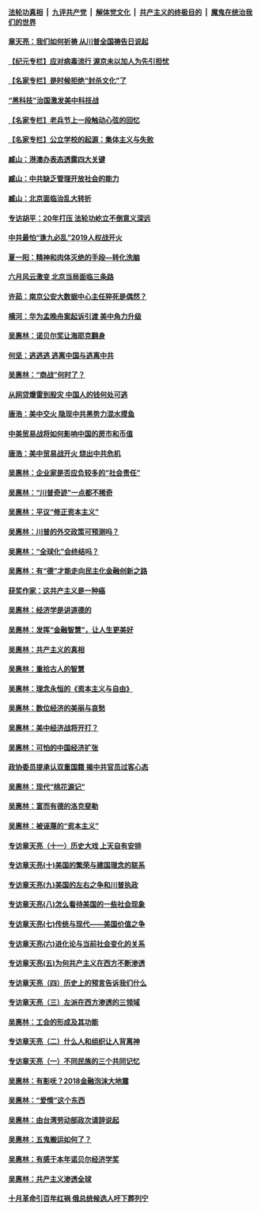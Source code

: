 ####  [法轮功真相](../../../../basic/blob/master/README.md?t=06221514) &nbsp;|&nbsp; [九评共产党](../../../../9ping.md/blob/master/README.md?t=06221514) &nbsp;|&nbsp; [解体党文化](../../../../jtdwh.md/blob/master/README.md?t=06221514)  &nbsp;|&nbsp; [共产主义的终极目的](../../../../gczydzjmd.md/blob/master/README.md?t=06221514) &nbsp;|&nbsp; [魔鬼在统治我们的世界](../../../../mgztzwmdsj.md/blob/master/README.md?t=06221514) 

#### [章天亮：我们如何祈祷 从川普全国祷告日说起](../pages/nsc423/n11944627.md?t=06221514) 

#### [【纪元专栏】应对病毒流行 渥京未以加人为先引担忧](../pages/nsc423/n11875714.md?t=06221514) 

#### [【名家专栏】是时候拒绝“封杀文化”了](../pages/nsc423/n11814093.md?t=06221514) 

#### [“黑科技”治国激发美中科技战](../pages/nsc423/n11638056.md?t=06221514) 

#### [【名家专栏】老兵节上一段触动心弦的回忆](../pages/nsc423/n11646016.md?t=06221514) 

#### [【名家专栏】公立学校的起源：集体主义与失败](../pages/nsc423/n11601833.md?t=06221514) 

#### [臧山：港澳办表态透露四大关键](../pages/nsc423/n11421628.md?t=06221514) 

#### [臧山：中共缺乏管理开放社会的能力](../pages/nsc423/n11407457.md?t=06221514) 

#### [臧山：北京面临治乱大转折](../pages/nsc423/n11406895.md?t=06221514) 

#### [专访胡平：20年打压 法轮功屹立不倒意义深远](../pages/nsc423/n11398800.md?t=06221514) 

#### [中共最怕“逢九必乱”2019人权战开火](../pages/nsc423/n11385248.md?t=06221514) 

#### [夏一阳：精神和肉体灭绝的手段—转化洗脑](../pages/nsc423/n11368250.md?t=06221514) 

#### [六月风云激变 北京当局面临三条路](../pages/nsc423/n11313668.md?t=06221514) 

#### [许茹：南京公安大数据中心主任猝死是偶然？](../pages/nsc423/n11064744.md?t=06221514) 

#### [横河：华为孟晚舟案起诉引渡 美中角力升级](../pages/nsc423/n11027230.md?t=06221514) 

#### [吴惠林：诺贝尔奖让海耶克翻身](../pages/nsc423/n10890049.md?t=06221514) 

#### [何坚：逃逃逃 逃离中国与逃离中共](../pages/nsc423/n10592891.md?t=06221514) 

#### [吴惠林：“商战”何时了？](../pages/nsc423/n10573558.md?t=06221514) 

#### [从网贷爆雷到股灾 中国人的钱何处可逃](../pages/nsc423/n10572800.md?t=06221514) 

#### [唐浩：美中交火 隐现中共黑势力混水摸鱼](../pages/nsc423/n10544040.md?t=06221514) 

#### [中美贸易战将如何影响中国的房市和币值](../pages/nsc423/n10543697.md?t=06221514) 

#### [唐浩：美中贸易战开火 烧出中共危机](../pages/nsc423/n10540126.md?t=06221514) 

#### [吴惠林：企业家是否应负较多的“社会责任”](../pages/nsc423/n10535022.md?t=06221514) 

#### [吴惠林：“川普奇迹”一点都不稀奇](../pages/nsc423/n10512808.md?t=06221514) 

#### [吴惠林：平议“修正资本主义”](../pages/nsc423/n10495724.md?t=06221514) 

#### [吴惠林：川普的外交政策可预测吗？](../pages/nsc423/n10462387.md?t=06221514) 

#### [吴惠林：“全球化”会终结吗？](../pages/nsc423/n10452838.md?t=06221514) 

#### [吴惠林：有“德”才能走向民主化金融创新之路](../pages/nsc423/n10432292.md?t=06221514) 

#### [获奖作家：这共产主义是一种癌](../pages/nsc423/n10431541.md?t=06221514) 

#### [吴惠林：经济学是讲道德的](../pages/nsc423/n10398014.md?t=06221514) 

#### [吴惠林：发挥“金融智慧”，让人生更美好](../pages/nsc423/n10375019.md?t=06221514) 

#### [吴惠林：共产主义的真相](../pages/nsc423/n10351394.md?t=06221514) 

#### [吴惠林：重拾古人的智慧](../pages/nsc423/n10337691.md?t=06221514) 

#### [吴惠林：理念永恒的《资本主义与自由》](../pages/nsc423/n10316274.md?t=06221514) 

#### [吴惠林：数位经济的美丽与哀愁](../pages/nsc423/n10292946.md?t=06221514) 

#### [吴惠林：美中经济战将开打？](../pages/nsc423/n10258825.md?t=06221514) 

#### [吴惠林：可怕的中国经济扩张](../pages/nsc423/n10219147.md?t=06221514) 

#### [政协委员提承认双重国籍 揭中共官员过客心态](../pages/nsc423/n10208809.md?t=06221514) 

#### [吴惠林：现代“桃花源记”](../pages/nsc423/n10185234.md?t=06221514) 

#### [吴惠林：富而有德的洛克斐勒](../pages/nsc423/n10142264.md?t=06221514) 

#### [吴惠林：被诬蔑的“资本主义”](../pages/nsc423/n10124816.md?t=06221514) 

#### [专访章天亮（十一）历史大戏 上天自有安排](../pages/nsc423/n10094905.md?t=06221514) 

#### [专访章天亮(十)美国的繁荣与建国理念的联系](../pages/nsc423/n10094899.md?t=06221514) 

#### [专访章天亮(九)美国的左右之争和川普执政](../pages/nsc423/n10094889.md?t=06221514) 

#### [专访章天亮(八)怎么看待美国的一些社会现象](../pages/nsc423/n10094857.md?t=06221514) 

#### [专访章天亮(七)传统与现代——美国价值之争](../pages/nsc423/n10093140.md?t=06221514) 

#### [专访章天亮(六)进化论与当前社会变化的关系](../pages/nsc423/n10092036.md?t=06221514) 

#### [专访章天亮(五)为何共产主义在西方不断渗透](../pages/nsc423/n10083620.md?t=06221514) 

#### [专访章天亮（四）历史上的预言告诉我们什么](../pages/nsc423/n10083606.md?t=06221514) 

#### [专访章天亮（三）左派在西方渗透的三领域](../pages/nsc423/n10081115.md?t=06221514) 

#### [吴惠林：工会的形成及其功能](../pages/nsc423/n10080633.md?t=06221514) 

#### [专访章天亮（二）什么人和组织让人背离神](../pages/nsc423/n10076637.md?t=06221514) 

#### [专访章天亮（一）不同民族的三个共同记忆](../pages/nsc423/n10074188.md?t=06221514) 

#### [吴惠林：有影呒？2018金融泡沫大地震](../pages/nsc423/n10040534.md?t=06221514) 

#### [吴惠林：“爱情”这个东西](../pages/nsc423/n10019423.md?t=06221514) 

#### [吴惠林：由台湾劳动部政次请辞说起](../pages/nsc423/n9979679.md?t=06221514) 

#### [吴惠林：五鬼搬运如何了？](../pages/nsc423/n9925338.md?t=06221514) 

#### [吴惠林：有感于本年诺贝尔经济学奖](../pages/nsc423/n9871883.md?t=06221514) 

#### [吴惠林：共产主义渗透全球](../pages/nsc423/n9812748.md?t=06221514) 

#### [十月革命引百年红祸 俄总统候选人吁下葬列宁](../pages/nsc423/n9810182.md?t=06221514) 

